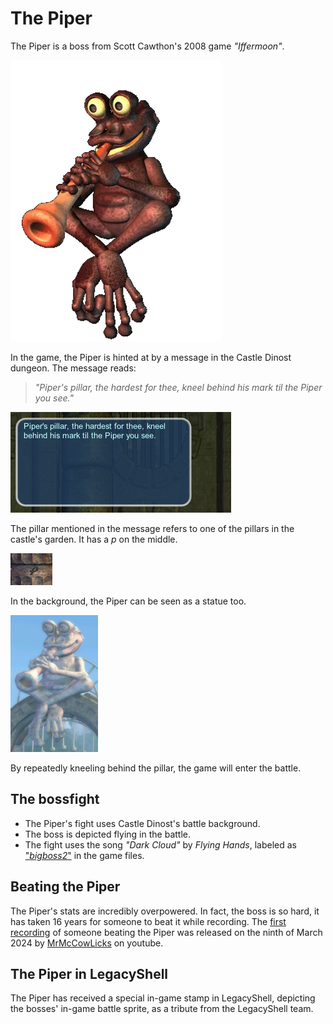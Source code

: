 # The Piper
The Piper is a boss from Scott Cawthon's 2008 game *"Iffermoon"*.

![Piper](<IffermoonPiperBattle.png>)

In the game, the Piper is hinted at by a message in the Castle Dinost dungeon. The message reads:
> *"Piper's pillar, the hardest for thee, kneel behind his mark til the Piper you see."*

![HintIngame](<PiperHint.png>)

The pillar mentioned in the message refers to one of the pillars in the castle's garden. It has a *p* on the middle.

![Mark](<PiperMark.png>)

In the background, the Piper can be seen as a statue too.

![PiperBackground](<PiperBack.png>)

By repeatedly kneeling behind the pillar, the game will enter the battle.

## The bossfight
- The Piper's fight uses Castle Dinost's battle background.
- The boss is depicted flying in the battle.
- The fight uses the song *"Dark Cloud"* by *Flying Hands*, labeled as ["*bigboss2*"](https://www.youtube.com/watch?v=rQUlMdb_Hd0) in the game files.

## Beating the Piper
The Piper's stats are incredibly overpowered. In fact, the boss is so hard, it has taken 16 years for someone to beat it while recording. The [first recording](https://www.youtube.com/watch?v=qMj5otPN3xA) of someone beating the Piper was released on the ninth of March 2024 by [MrMcCowLicks](https://www.youtube.com/@MrMcCowLicks) on youtube.

## The Piper in LegacyShell
The Piper has received a special in-game stamp in LegacyShell, depicting the bosses' in-game battle sprite, as a tribute from the LegacyShell team.
